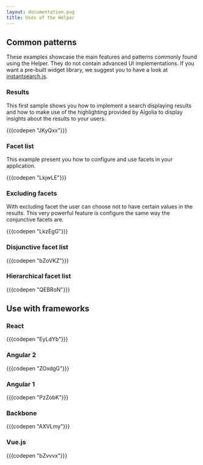 ```yaml
---
layout: documentation.pug
title: Uses of the Helper
---
```


## Common patterns

These examples showcase the main features and patterns commonly found
using the Helper. They do not contain advanced UI implementations.
If you want a pre-built widget library, we suggest you to have a look at
[instantsearch.js](https://community.algolia.com/instantsearch.js/).

### Results

This first sample shows you how to implement a search displaying results
and how to make use of the highlighting provided by Algolia to display
insights about the results to your users.

{{{codepen "JKyQxx"}}}

### Facet list

This example present you how to configure and use facets in your
application.

{{{codepen "LkjwLE"}}}

### Excluding facets

With excluding facet the user can choose not to have certain values
in the results. This very powerful feature is configure the same way
the conjunctive facets are.

{{{codepen "LkzEgG"}}}

### Disjunctive facet list

{{{codepen "bZoVKZ"}}}

### Hierarchical facet list

{{{codepen "QEBRoN"}}}

## Use with frameworks

### React

{{{codepen "EyLdYb"}}}

### Angular 2

{{{codepen "ZOxdgG"}}}

### Angular 1

{{{codepen "PzZobK"}}}

### Backbone

{{{codepen "AXVLmy"}}}

### Vue.js

{{{codepen "bZvvvx"}}}
